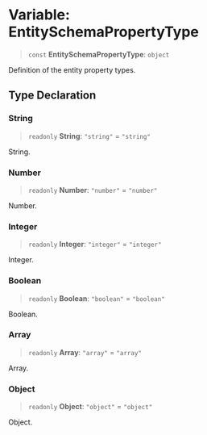 # Variable: EntitySchemaPropertyType

> `const` **EntitySchemaPropertyType**: `object`

Definition of the entity property types.

## Type Declaration

### String

> `readonly` **String**: `"string"` = `"string"`

String.

### Number

> `readonly` **Number**: `"number"` = `"number"`

Number.

### Integer

> `readonly` **Integer**: `"integer"` = `"integer"`

Integer.

### Boolean

> `readonly` **Boolean**: `"boolean"` = `"boolean"`

Boolean.

### Array

> `readonly` **Array**: `"array"` = `"array"`

Array.

### Object

> `readonly` **Object**: `"object"` = `"object"`

Object.
